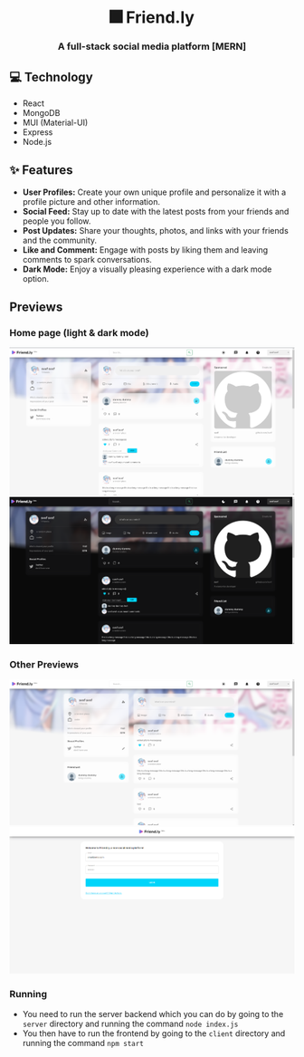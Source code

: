 <div align="center">
  <h1>🎆 Friend.ly</h1>
  <h3>A full-stack social media platform [MERN]</h3>
</div>

## 💻 Technology
- React
- MongoDB
- MUI (Material-UI)
- Express
- Node.js

## ✨ Features
- **User Profiles:** Create your own unique profile and personalize it with a profile picture and other information.
- **Social Feed:** Stay up to date with the latest posts from your friends and people you follow.
- **Post Updates:** Share your thoughts, photos, and links with your friends and the community.
- **Like and Comment:** Engage with posts by liking them and leaving comments to spark conversations.
- **Dark Mode:** Enjoy a visually pleasing experience with a dark mode option.

## Previews

### Home page (light & dark mode)
<div align="center">
  <img src="/resources/light_mode.png" alt="Friend.ly Home Page Light Mode">
  <img src="/resources/dark_mode.png" alt="Friend.ly Home Page Dark Mode">
</div>

### Other Previews
<div align="center">
  <img src="/resources/profile_page.png" alt="Friend.ly Preview 1">
  <img src="/resources/login_page.png" alt="Friend.ly Preview 2">
</div>

### Running
- You need to run the server backend which you can do by going to the ``server`` directory and running the command ``node index.js``
- You then have to run the frontend by going to the ``client`` directory and running the command ``npm start``
